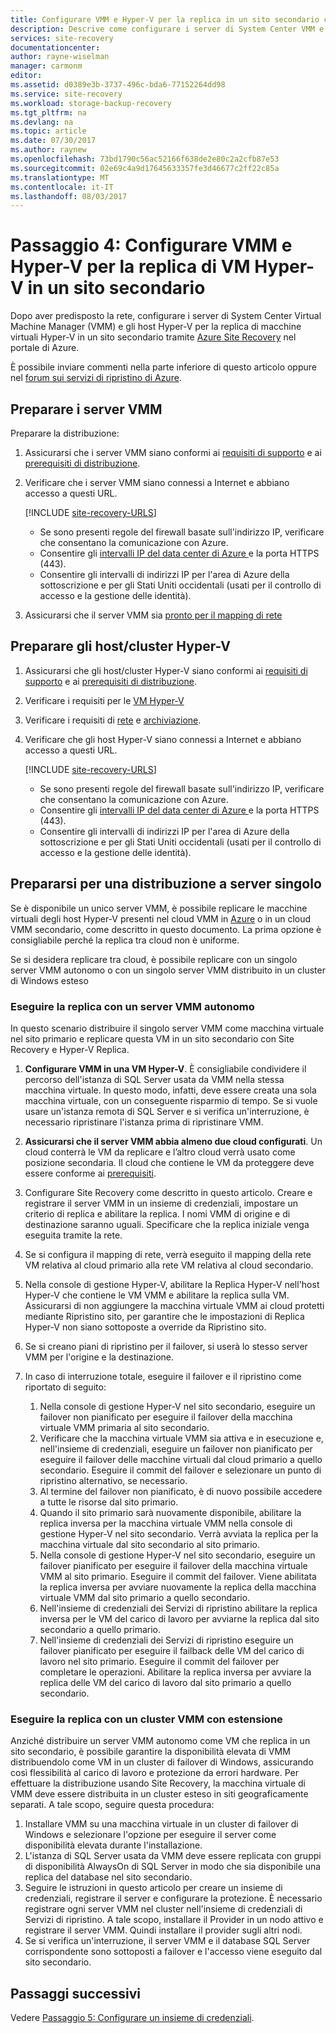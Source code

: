 ```yaml
---
title: Configurare VMM e Hyper-V per la replica in un sito secondario con Azure Site Recovery | Microsoft Docs
description: Descrive come configurare i server di System Center VMM e gli host Hyper-V per la replica in un sito VMM secondario.
services: site-recovery
documentationcenter: 
author: rayne-wiselman
manager: carmonm
editor: 
ms.assetid: d0389e3b-3737-496c-bda6-77152264dd98
ms.service: site-recovery
ms.workload: storage-backup-recovery
ms.tgt_pltfrm: na
ms.devlang: na
ms.topic: article
ms.date: 07/30/2017
ms.author: raynew
ms.openlocfilehash: 73bd1790c56ac52166f638de2e80c2a2cfb87e53
ms.sourcegitcommit: 02e69c4a9d17645633357fe3d46677c2ff22c85a
ms.translationtype: MT
ms.contentlocale: it-IT
ms.lasthandoff: 08/03/2017
---
```

# <a name="step-4-set-up-vmm-and-hyper-v-for-hyper-v-vm-replication-to-a-secondary-site"></a>Passaggio 4: Configurare VMM e Hyper-V per la replica di VM Hyper-V in un sito secondario 

Dopo aver predisposto la rete, configurare i server di System Center Virtual Machine Manager (VMM) e gli host Hyper-V per la replica di macchine virtuali Hyper-V in un sito secondario tramite [Azure Site Recovery](site-recovery-overview.md) nel portale di Azure. 

È possibile inviare commenti nella parte inferiore di questo articolo oppure nel [forum sui servizi di ripristino di Azure](https://social.msdn.microsoft.com/forums/azure/home?forum=hypervrecovmgr).



## <a name="prepare-vmm-servers"></a>Preparare i server VMM 

Preparare la distribuzione:


1. Assicurarsi che i server VMM siano conformi ai [requisiti di supporto](site-recovery-support-matrix-to-sec-site.md#on-premises-servers) e ai [prerequisiti di distribuzione](vmm-to-vmm-walkthrough-prerequisites.md).
2. Verificare che i server VMM siano connessi a Internet e abbiano accesso a questi URL.
    
    [!INCLUDE [site-recovery-URLS](../../includes/site-recovery-URLS.md)]
    
    - Se sono presenti regole del firewall basate sull'indirizzo IP, verificare che consentano la comunicazione con Azure.
    - Consentire gli [intervalli IP del data center di Azure ](https://www.microsoft.com/download/confirmation.aspx?id=41653) e la porta HTTPS (443).
    - Consentire gli intervalli di indirizzi IP per l'area di Azure della sottoscrizione e per gli Stati Uniti occidentali (usati per il controllo di accesso e la gestione delle identità).
3. Assicurarsi che il server VMM sia [pronto per il mapping di rete](vmm-to-vmm-walkthrough-network.md#prepare-for-network-mapping)


## <a name="prepare-hyper-v-hostsclusters"></a>Preparare gli host/cluster Hyper-V

1. Assicurarsi che gli host/cluster Hyper-V siano conformi ai [requisiti di supporto](site-recovery-support-matrix-to-sec-site.md#on-premises-servers) e ai [prerequisiti di distribuzione](vmm-to-vmm-walkthrough-prerequisites.md).
2. Verificare i requisiti per le [VM Hyper-V](site-recovery-support-matrix-to-sec-site.md#support-for-replicated-machine-os-versions)
3. Verificare i requisiti di [rete](site-recovery-support-matrix-to-sec-site.md#network-configuration) e [archiviazione](site-recovery-support-matrix-to-sec-site.md#storage).
4. Verificare che gli host Hyper-V siano connessi a Internet e abbiano accesso a questi URL.
    
    [!INCLUDE [site-recovery-URLS](../../includes/site-recovery-URLS.md)]
    
    - Se sono presenti regole del firewall basate sull'indirizzo IP, verificare che consentano la comunicazione con Azure.
    - Consentire gli [intervalli IP del data center di Azure ](https://www.microsoft.com/download/confirmation.aspx?id=41653) e la porta HTTPS (443).
    - Consentire gli intervalli di indirizzi IP per l'area di Azure della sottoscrizione e per gli Stati Uniti occidentali (usati per il controllo di accesso e la gestione delle identità).

## <a name="prepare-for-single-server-deployment"></a>Prepararsi per una distribuzione a server singolo


Se è disponibile un unico server VMM, è possibile replicare le macchine virtuali degli host Hyper-V presenti nel cloud VMM in [Azure](hyper-v-site-walkthrough-overview.md) o in un cloud VMM secondario, come descritto in questo documento. La prima opzione è consigliabile perché la replica tra cloud non è uniforme.

Se si desidera replicare tra cloud, è possibile replicare con un singolo server VMM autonomo o con un singolo server VMM distribuito in un cluster di Windows esteso

### <a name="replicate-with-a-standalone-vmm-server"></a>Eseguire la replica con un server VMM autonomo

In questo scenario distribuire il singolo server VMM come macchina virtuale nel sito primario e replicare questa VM in un sito secondario con Site Recovery e Hyper-V Replica.

1. **Configurare VMM in una VM Hyper-V**. È consigliabile condividere il percorso dell'istanza di SQL Server usata da VMM nella stessa macchina virtuale. In questo modo, infatti, deve essere creata una sola macchina virtuale, con un conseguente risparmio di tempo. Se si vuole usare un'istanza remota di SQL Server e si verifica un'interruzione, è necessario ripristinare l'istanza prima di ripristinare VMM.
2. **Assicurarsi che il server VMM abbia almeno due cloud configurati**. Un cloud conterrà le VM da replicare e l’altro cloud verrà usato come posizione secondaria. Il cloud che contiene le VM da proteggere deve essere conforme ai [prerequisiti](#prerequisites).
3. Configurare Site Recovery come descritto in questo articolo. Creare e registrare il server VMM in un insieme di credenziali, impostare un criterio di replica e abilitare la replica. I nomi VMM di origine e di destinazione saranno uguali. Specificare che la replica iniziale venga eseguita tramite la rete.
4. Se si configura il mapping di rete, verrà eseguito il mapping della rete VM relativa al cloud primario alla rete VM relativa al cloud secondario.
5. Nella console di gestione Hyper-V, abilitare la Replica Hyper-V nell'host Hyper-V che contiene le VM VMM e abilitare la replica sulla VM. Assicurarsi di non aggiungere la macchina virtuale VMM ai cloud protetti mediante Ripristino sito, per garantire che le impostazioni di Replica Hyper-V non siano sottoposte a override da Ripristino sito.
6. Se si creano piani di ripristino per il failover, si userà lo stesso server VMM per l'origine e la destinazione.
7. In caso di interruzione totale, eseguire il failover e il ripristino come riportato di seguito:

   1. Nella console di gestione Hyper-V nel sito secondario, eseguire un failover non pianificato per eseguire il failover della macchina virtuale VMM primaria al sito secondario.
   2. Verificare che la macchina virtuale VMM sia attiva e in esecuzione e, nell'insieme di credenziali, eseguire un failover non pianificato per eseguire il failover delle macchine virtuali dal cloud primario a quello secondario. Eseguire il commit del failover e selezionare un punto di ripristino alternativo, se necessario.
   3. Al termine del failover non pianificato, è di nuovo possibile accedere a tutte le risorse dal sito primario.
   4. Quando il sito primario sarà nuovamente disponibile, abilitare la replica inversa per la macchina virtuale VMM nella console di gestione Hyper-V nel sito secondario. Verrà avviata la replica per la macchina virtuale dal sito secondario al sito primario.
   5. Nella console di gestione Hyper-V nel sito secondario, eseguire un failover pianificato per eseguire il failover della macchina virtuale VMM al sito primario. Eseguire il commit del failover. Viene abilitata la replica inversa per avviare nuovamente la replica della macchina virtuale VMM dal sito primario a quello secondario.
   6. Nell'insieme di credenziali dei Servizi di ripristino abilitare la replica inversa per le VM del carico di lavoro per avviarne la replica dal sito secondario a quello primario.
   7. Nell'insieme di credenziali dei Servizi di ripristino eseguire un failover pianificato per eseguire il failback delle VM del carico di lavoro nel sito primario. Eseguire il commit del failover per completare le operazioni. Abilitare la replica inversa per avviare la replica delle VM del carico di lavoro dal sito primario a quello secondario.

### <a name="replicate-with-a-stretched-vmm-cluster"></a>Eseguire la replica con un cluster VMM con estensione

Anziché distribuire un server VMM autonomo come VM che replica in un sito secondario, è possibile garantire la disponibilità elevata di VMM distribuendolo come VM in un cluster di failover di Windows, assicurando così flessibilità al carico di lavoro e protezione da errori hardware. Per effettuare la distribuzione usando Site Recovery, la macchina virtuale di VMM deve essere distribuita in un cluster esteso in siti geograficamente separati. A tale scopo, seguire questa procedura:

1. Installare VMM su una macchina virtuale in un cluster di failover di Windows e selezionare l'opzione per eseguire il server come disponibilità elevata durante l'installazione.
2. L'istanza di SQL Server usata da VMM deve essere replicata con gruppi di disponibilità AlwaysOn di SQL Server in modo che sia disponibile una replica del database nel sito secondario.
3. Seguire le istruzioni in questo articolo per creare un insieme di credenziali, registrare il server e configurare la protezione. È necessario registrare ogni server VMM nel cluster nell'insieme di credenziali di Servizi di ripristino. A tale scopo, installare il Provider in un nodo attivo e registrare il server VMM. Quindi installare il provider sugli altri nodi.
4. Se si verifica un'interruzione, il server VMM e il database SQL Server corrispondente sono sottoposti a failover e l'accesso viene eseguito dal sito secondario.



## <a name="next-steps"></a>Passaggi successivi

Vedere [Passaggio 5: Configurare un insieme di credenziali](vmm-to-vmm-walkthrough-create-vault.md).